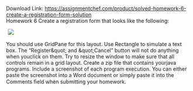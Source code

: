 Download Link: https://assignmentchef.com/product/solved-homework-6-create-a-registration-form-solution
<br>
Homework 6 Create a registration form that looks like the following:

<img decoding="async" data-recalc-dims="1" data-src="https://i0.wp.com/www.logicprohub.com/wp-content/uploads/2019/05/688.png?w=980&amp;ssl=1" class="lazyload" src="data:image/gif;base64,R0lGODlhAQABAAAAACH5BAEKAAEALAAAAAABAAEAAAICTAEAOw==">

 <noscript>

  <img decoding="async" src="https://i0.wp.com/www.logicprohub.com/wp-content/uploads/2019/05/688.png?w=980&amp;ssl=1" data-recalc-dims="1">

 </noscript>

You should use GridPane for this layout. Use Rectangle to simulate a text box. The “Register&amp;quot; and &amp;quot;Cancel” button will not do anything when youclick on them. Try to resize the window to make sure that all controls remain in a grid layout. Create a zip file that contains yourjava programs. Include a screenshot of each program execution. You can either paste the screenshot into a Word document or simply paste it into the Comments ﬁeld when submitting your homework.